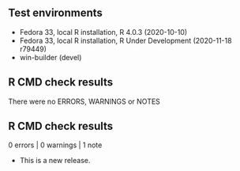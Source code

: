 ## Test environments
* Fedora 33, local R installation, R 4.0.3 (2020-10-10)
* Fedora 33, local R installation, R Under Development (2020-11-18 r79449)
* win-builder (devel)

## R CMD check results

There were no ERRORS, WARNINGS or NOTES

## R CMD check results

0 errors | 0 warnings | 1 note

* This is a new release.
